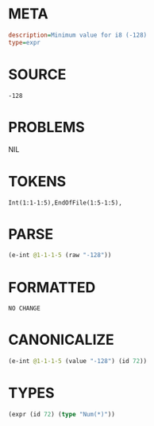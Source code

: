 # META
~~~ini
description=Minimum value for i8 (-128)
type=expr
~~~
# SOURCE
~~~roc
-128
~~~
# PROBLEMS
NIL
# TOKENS
~~~zig
Int(1:1-1:5),EndOfFile(1:5-1:5),
~~~
# PARSE
~~~clojure
(e-int @1-1-1-5 (raw "-128"))
~~~
# FORMATTED
~~~roc
NO CHANGE
~~~
# CANONICALIZE
~~~clojure
(e-int @1-1-1-5 (value "-128") (id 72))
~~~
# TYPES
~~~clojure
(expr (id 72) (type "Num(*)"))
~~~
